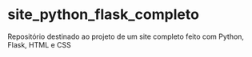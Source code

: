 # site_python_flask_completo
Repositório destinado ao projeto de um site completo feito com Python, Flask, HTML e CSS
